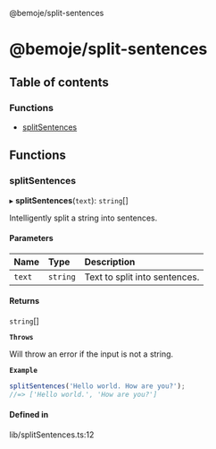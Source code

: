 @bemoje/split-sentences

# @bemoje/split-sentences

## Table of contents

### Functions

- [splitSentences](/docs/md/index.md#splitsentences)

## Functions

### splitSentences

▸ **splitSentences**(`text`): `string`[]

Intelligently split a string into sentences.

#### Parameters

| Name | Type | Description |
| :------ | :------ | :------ |
| `text` | `string` | Text to split into sentences. |

#### Returns

`string`[]

**`Throws`**

Will throw an error if the input is not a string.

**`Example`**

```ts
splitSentences('Hello world. How are you?');
//=> ['Hello world.', 'How are you?']
```

#### Defined in

lib/splitSentences.ts:12
